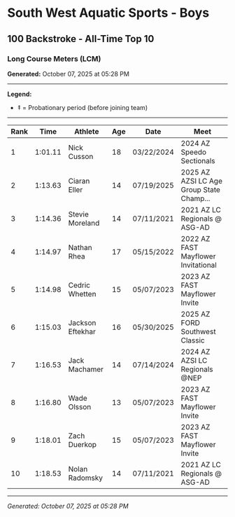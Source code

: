 # South West Aquatic Sports - Boys
## 100 Backstroke - All-Time Top 10
### Long Course Meters (LCM)

**Generated:** October 07, 2025 at 05:28 PM

---

**Legend:**
- ‡ = Probationary period (before joining team)

---

| Rank | Time | Athlete | Age | Date | Meet |
|------|------|---------|-----|------|------|
| 1 | 1:01.11 | Nick Cusson | 18 | 03/22/2024 | 2024 AZ Speedo Sectionals |
| 2 | 1:13.63 | Ciaran Eller | 14 | 07/19/2025 | 2025 AZ AZSI LC Age Group State Champ... |
| 3 | 1:14.36 | Stevie Moreland | 14 | 07/11/2021 | 2021 AZ LC Regionals @ ASG-AD |
| 4 | 1:14.97 | Nathan Rhea | 17 | 05/15/2022 | 2022 AZ FAST Mayflower Invitational |
| 5 | 1:14.98 | Cedric Whetten | 15 | 05/07/2023 | 2023 AZ FAST Mayflower Invite |
| 6 | 1:15.03 | Jackson Eftekhar | 16 | 05/30/2025 | 2025 AZ FORD Southwest Classic |
| 7 | 1:16.53 | Jack Machamer | 14 | 07/14/2024 | 2024 AZ AZSI LC Regionals @NEP |
| 8 | 1:16.80 | Wade Olsson | 13 | 05/07/2023 | 2023 AZ FAST Mayflower Invite |
| 9 | 1:18.01 | Zach Duerkop | 15 | 05/07/2023 | 2023 AZ FAST Mayflower Invite |
| 10 | 1:18.53 | Nolan Radomsky | 14 | 07/11/2021 | 2021 AZ LC Regionals @ ASG-AD |

---

*Generated: October 07, 2025 at 05:28 PM*
